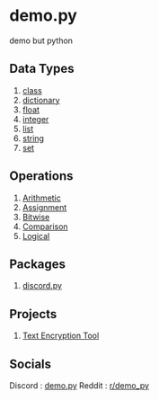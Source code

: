 # demo.py
demo but python

## Data Types
1. [class](<https://github.com/almostDemoPy/demo.py/tree/main/demo.py/data_types/class>)
2. [dictionary](https://github.com/almostDemoPy/demo.py/tree/main/demo.py/data_types/dictionary)
3. [float](https://github.com/almostDemoPy/demo.py/tree/main/demo.py/data_types/float)
4. [integer](https://github.com/almostDemoPy/demo.py/tree/main/demo.py/data_types/integer)
5. [list](https://github.com/almostDemoPy/demo.py/tree/main/demo.py/data_types/list)
6. [string](https://github.com/almostDemoPy/demo.py/tree/main/demo.py/data_types/string)
7. [set](https://github.com/almostDemoPy/demo.py/tree/main/demo.py/data_types/set)

## Operations
1. [Arithmetic](<https://github.com/almostDemoPy/demo.py/tree/main/demo.py/operations/arithmetic>)
2. [Assignment](<https://github.com/almostDemoPy/demo.py/tree/main/demo.py/operations/assignment>)
3. [Bitwise](<https://github.com/almostDemoPy/demo.py/tree/main/demo.py/operations/bitwise>)
4. [Comparison](<https://github.com/almostDemoPy/demo.py/tree/main/demo.py/operations/comparison>)
5. [Logical](<https://github.com/almostDemoPy/demo.py/tree/main/demo.py/operations/logical>)

## Packages
1. [discord.py](https://github.com/almostDemoPy/demo.py/tree/main/demo.py/packages/discord.py)

## Projects
1. [Text Encryption Tool](https://github.com/almostDemoPy/demo.py/blob/main/demo.py/projects/text_encryption_tool.py)


## Socials
Discord : [demo.py](https://discord.gg/UQhuWWufgb)
Reddit : [r/demo_py](https://www.reddit.com/r/demo_py/)